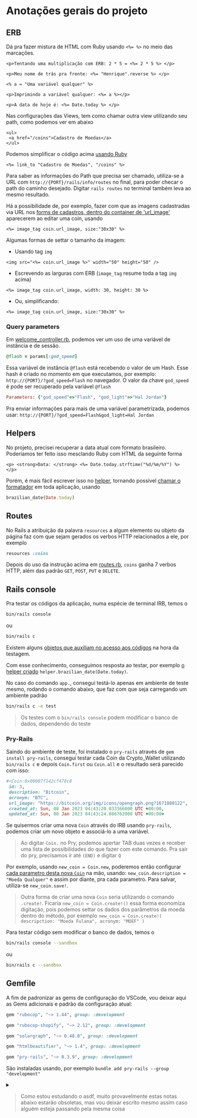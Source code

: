# Anotações gerais do projeto

## ERB

Dá pra fazer mistura de HTML com Ruby usando `<%= %>` no meio das marcações.

```erb
<p>Tentando uma multiplicação com ERB: 2 * 5 = <%= 2 * 5 %> </p>

<p>Meu nome de trás pra frente: <%= "Henrique".reverse %> </p>

<% a = "Uma variável qualquer" %>

<p>Imprimindo a variável qualquer: <%= a %></p>

<p>A data de hoje é: <%= Date.today %> </p>
```

Nas configurações das Views, tem como chamar outra view utilizando seu path, como podemos ver em abaixo

```erb
<ul>
 <a href="/coins">Cadastro de Moedas</a>
</ul>
```

Podemos simplificar o código acima [usando Ruby][welcome_index]

```erb
<%= link_to "Cadastro de Moedas", "/coins" %>
```

Para saber as informações do Path que precisa ser chamado, utiliza-se a URL com `http://{PORT}/rails/info/routes` no final, para poder checar o path do caminho desejado. Digitar `rails routes` no terminal também leva ao mesmo resultado.

Há a possibilidade de, por exemplo, fazer com que as imagens cadastradas via URL nos [forms de cadastros, dentro do container de 'url_image'][form_erb] aparecerem ao editar uma coin, usando

```erb
<%= image_tag coin.url_image, size:"30x30" %>
```

Algumas formas de settar o tamanho da imagem:

- Usando tag `img`

```erb
<img src="<%= coin.url_image %>" width="50" height="50" />
```

- Escrevendo as larguras com ERB (`image_tag` resume toda a tag `img` acima)

```erb
<%= image_tag coin.url_image, width: 30, height: 30 %>
```

- Ou, simplificando:

```erb
<%= image_tag coin.url_image, size:"30x30" %>
```

### Query parameters

Em [welcome_controller.rb](/app/controllers/welcome_controller.rb), podemos ver um uso de uma variável de instância e de sessão.

```ruby
@flash = params[:god_speed]
```

Essa variável de instância `@flash` está recebendo o valor de um Hash. Esse hash é criado no momento em que executamos, por exemplo: `http://{PORT}/?god_speed=Flash` no navegador. O valor da chave `god_speed` é pode ser recuperado pela variável `@flash`

```ruby
Parameters: {"god_speed"=>"Flash", "god_light"=>"Hal Jordan"}
```

Pra enviar informações para mais de uma variável parametrizada, podemos usar:
`http://{PORT}/?god_speed=Flash&god_light=Hal Jordan`

## Helpers

No projeto, precisei recuperar a data atual com formato brasileiro. Poderíamos ter feito isso mesclando Ruby com HTML da seguinte forma

```erb
<p> <strong>Data: </strong> <%= Date.today.strftime("%d/%m/%Y") %> </p>
```

Porém, é mais fácil escrever isso no [helper][aplication_helper], tornando possível [chamar o formatador][welcome_index] em toda aplicação, usando

```ruby
brazilian_date(Date.today)
```

## Routes

No Rails a atribuição da palavra `resources` a algum elemento ou objeto da página faz com que sejam gerados os verbos HTTP relacionados a ele, por exemplo

```ruby
resources :coins
```

Depois do uso da instrução acima em [routes.rb][routes], `coins` ganha 7 verbos HTTP, além das padrão `GET`, `POST`, `PUT` e `DELETE`.

## Rails console

Pra testar os códigos da aplicação, numa espécie de terminal IRB, temos o

```bash
bin/rails console
```

ou

```bash
bin/rails c
```

Existem alguns [objetos que auxiliam no acesso aos códigos][rails_console_objects] na hora da testagem.

Com esse conhecimento, conseguimos resposta ao testar, por exemplo [o helper criado][aplication_helper] `helper.brazilian_date(Date.today)`.

No caso do comando `app.`, consegui testá-lo apenas em ambiente de teste mesmo, rodando o comando abaixo, que faz com que seja carregando um ambiente padrão

```bash
bin/rails c -e test
```

> Os testes com o `bin/rails console` podem modificar o banco de dados, dependendo do teste

### Pry-Rails

Saindo do ambiente de teste, foi instalado o `pry-rails` através de `gem install pry-rails`, consegui testar cada Coin da Crypto_Wallet utilizando `bin/rails c` e depois `Coin.first` ou `Coin.all` e o resultado será parecido com isso:

```ruby
#<Coin:0x00007f142cf478c8
 id: 3,
 description: "Bitcoin",
 acronym: "BTC",
 url_image: "https://bitcoin.org/img/icons/opengraph.png?1671880122",
 created_at: Sun, 08 Jan 2023 04:43:20.033366000 UTC +00:00,
 updated_at: Sun, 08 Jan 2023 04:43:24.086762000 UTC +00:00>
```

Se quisermos criar uma nova `Coin` através do IRB usando `pry-rails`, podemos criar um novo objeto e associá-lo a uma variável.

> Ao digitar `Coin.` no Pry, podemos apertar TAB duas vezes e receber uma lista de possibilidades do que fazer com este comando. Pra sair do pry, precisamos ir até `(END)` e digitar `Q`

Por exemplo, usando `new_coin = Coin.new`, poderemos então configurar [cada parametro desta nova `Coin`][coins_controller] na mão, usando: `new_coin.description = "Moeda Qualquer"` e assim por diante, pra cada parametro. Para salvar, utiliza-se `new_coin.save!`.

> Outra forma de criar uma nova `Coin` seria utilizando o comando `.create!`. Ficaria `new_coin = Coin.create!()` essa forma economiza digitação, pois podemos settar os dados dos parâmetros da moeda dentro do método, por exemplo `new_coin = Coin.create!( descripction: "Moeda Fulana", acronym: "MOEF" )`

Para testar código sem modificar o banco de dados, temos o

```bash
bin/rails console --sandbox
```

ou

```bash
bin/rails c --sandbox
```

## Gemfile

A fim de padronizar as gems de configuração do VSCode, vou deixar aqui as Gems adicionais e padrão da configuração atual:

```ruby
gem "rubocop", "~> 1.44", group: :development

gem "rubocop-shopify", "~> 2.12", group: :development

gem "solargraph", "~> 0.48.0", group: :development

gem "htmlbeautifier", "~> 1.4", group: :development

gem "pry-rails", "~> 0.3.9", group: :development
```

São instaladas usando, por exemplo `bundle add pry-rails --group "development"`

<details>
<summary>

> Como estou estudando o asdf, muito provavelmente estas notas abaixo estarão obsoletas, mas vou deixar escrito mesmo assim caso alguém esteja passando pela mesma coisa

</summary>

### Atualização de Ruby

Algumas atualizações antes necessitam de upgrade do sistema inteiro e do [ruby-build][ruby-build] (caso seja o rbenv)

Pra atualizar a versão do Ruby usando rbenv é só digitar `rbenv uninstall` e seguir as instruçoes para desinstalar o ruby antigo

> Tive um erro dizendo que faltava o `libyaml` antes de atualizar o Ruby para o mais atual
> Depois de instalar o `libyaml`, rodei o comando pra instalar o Ruby novamente e rodei normalmente `rbenv install {VERSION}` e funcionou normalmente

Depois do problema resolvido, rodei `rbenv versions` pra conferir as versões do Ruby instaladas e vi que a versão anterior do Ruby ainda estava apontada. Rodando `rbenv global {VERSION}` e `rbenv local {VERSION}` para que a nova versão do Ruby fosse reconhecida. Depois disso tudo, mudamos a versão do Ruby no `Gemfile` e em `.ruby-version` e depois rodamos `bundle install` pra atualizar tudo

</details>

[rails_console_objects]: https://guides.rubyonrails.org/command_line.html#the-app-and-helper-objects
[aplication_helper]: app/../../app/helpers/application_helper.rb
[form_erb]: app/views/coins/../../../../app/views/coins/_form.html.erb
[welcome_index]: app/views/../../../app/views/welcome/index.html.erb
[routes]: app/config/../../../config/routes.rb
[ruby-build]: https://github.com/rbenv/ruby-build#installation
[coins_controller]: app/controllers/../../../app/controllers/coins_controller.rb

